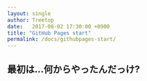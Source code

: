 ```yaml
---
layout: single
author: Treetop
date:   2017-08-02 17:30:00 +0900
title: "GitHub Pages start"
permalink: /docs/githubpages-start/
---
```

## 最初は…何からやったんだっけ?
